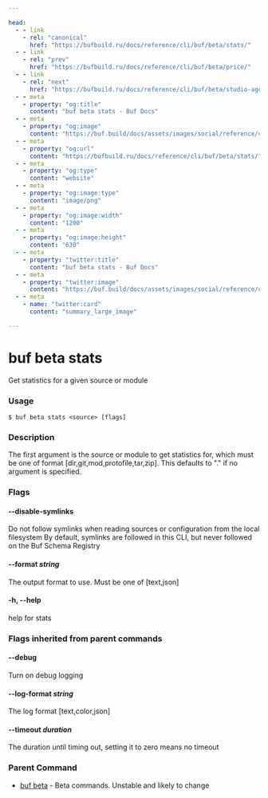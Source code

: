 ```yaml
---

head:
  - - link
    - rel: "canonical"
      href: "https://bufbuild.ru/docs/reference/cli/buf/beta/stats/"
  - - link
    - rel: "prev"
      href: "https://bufbuild.ru/docs/reference/cli/buf/beta/price/"
  - - link
    - rel: "next"
      href: "https://bufbuild.ru/docs/reference/cli/buf/beta/studio-agent/"
  - - meta
    - property: "og:title"
      content: "buf beta stats - Buf Docs"
  - - meta
    - property: "og:image"
      content: "https://buf.build/docs/assets/images/social/reference/cli/buf/beta/stats.png"
  - - meta
    - property: "og:url"
      content: "https://bufbuild.ru/docs/reference/cli/buf/beta/stats/"
  - - meta
    - property: "og:type"
      content: "website"
  - - meta
    - property: "og:image:type"
      content: "image/png"
  - - meta
    - property: "og:image:width"
      content: "1200"
  - - meta
    - property: "og:image:height"
      content: "630"
  - - meta
    - property: "twitter:title"
      content: "buf beta stats - Buf Docs"
  - - meta
    - property: "twitter:image"
      content: "https://buf.build/docs/assets/images/social/reference/cli/buf/beta/stats.png"
  - - meta
    - name: "twitter:card"
      content: "summary_large_image"

---
```


# buf beta stats

Get statistics for a given source or module

### Usage

```console
$ buf beta stats <source> [flags]
```

### Description

The first argument is the source or module to get statistics for, which must be one of format \[dir,git,mod,protofile,tar,zip\]. This defaults to "." if no argument is specified.

### Flags

#### \--disable-symlinks

Do not follow symlinks when reading sources or configuration from the local filesystem By default, symlinks are followed in this CLI, but never followed on the Buf Schema Registry

#### \--format _string_

The output format to use. Must be one of \[text,json\]

#### \-h, --help

help for stats

### Flags inherited from parent commands

#### \--debug

Turn on debug logging

#### \--log-format _string_

The log format \[text,color,json\]

#### \--timeout _duration_

The duration until timing out, setting it to zero means no timeout

### Parent Command

- [buf beta](../) - Beta commands. Unstable and likely to change
